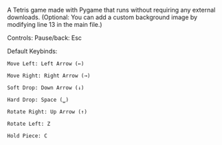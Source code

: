 A Tetris game made with Pygame that runs without requiring any external downloads.
(Optional: You can add a custom background image by modifying line 13 in the main file.)

Controls:
  Pause/back: Esc

  Default Keybinds:
  
    Move Left: Left Arrow (←)
    
    Move Right: Right Arrow (→)
    
    Soft Drop: Down Arrow (↓)
    
    Hard Drop: Space (␣)
    
    Rotate Right: Up Arrow (↑)
    
    Rotate Left: Z
    
    Hold Piece: C
